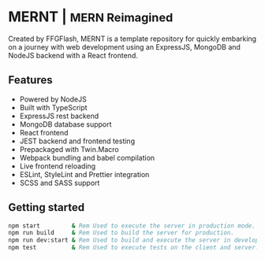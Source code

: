 # MERNT | <small>MERN Reimagined</small>

Created by FFGFlash, MERNT is a template repository for quickly embarking on a journey with web development using an ExpressJS, MongoDB and NodeJS backend with a React frontend.

## Features

- Powered by NodeJS
- Built with TypeScript
- ExpressJS rest backend
- MongoDB database support
- React frontend
- JEST backend and frontend testing
- Prepackaged with Twin.Macro
- Webpack bundling and babel compilation
- Live frontend reloading
- ESLint, StyleLint and Prettier integration
- SCSS and SASS support

## Getting started

```bat
npm start         & Rem Used to execute the server in production mode.
npm run build     & Rem Used to build the server for production.
npm run dev:start & Rem Used to build and execute the server in development mode.
npm test          & Rem Used to execute tests on the client and server.
```
